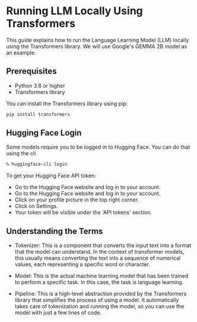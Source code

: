 # Running LLM Locally Using Transformers

This guide explains how to run the Language Learning Model (LLM) locally using the Transformers library. We will use Google's GEMMA 2B model as an example.

## Prerequisites

- Python 3.6 or higher
- Transformers library

You can install the Transformers library using pip:

```bash
pip install transformers
```

##  Hugging Face Login
Some models require you to be logged in to Hugging Face. You can do that using the cli

```bash
% huggingface-cli login  
```

To get your Hugging Face API token:

* Go to the Hugging Face website and log in to your account.
* Go to the Hugging Face website and log in to your account.
* Click on your profile picture in the top right corner.
* Click on Settings.
* Your token will be visible under the 'API tokens' section.

## Understanding the Terms

* Tokenizer: This is a component that converts the input text into a format that the model can understand. In the context of transformer models, this usually means converting the text into a sequence of numerical values, each representing a specific word or character.

* Model: This is the actual machine learning model that has been trained to perform a specific task. In this case, the task is language learning.

* Pipeline: This is a high-level abstraction provided by the Transformers library that simplifies the process of using a model. It automatically takes care of tokenization and running the model, so you can use the model with just a few lines of code.